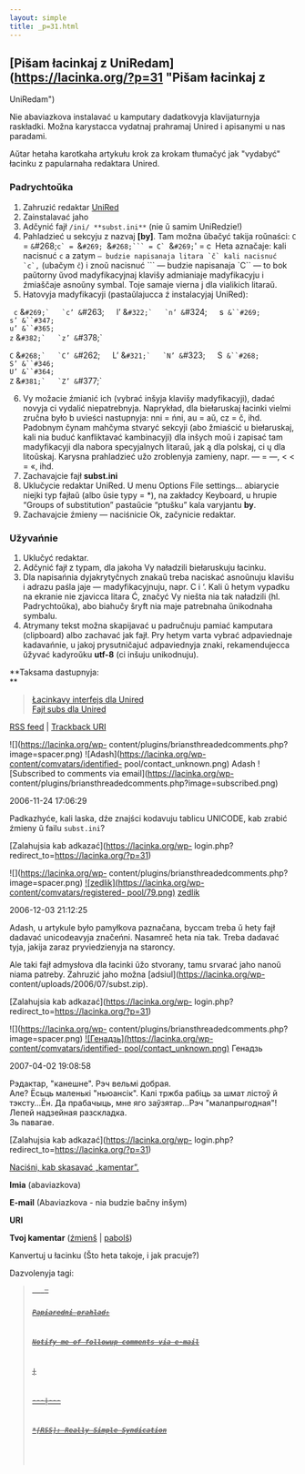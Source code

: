 ```yaml
---
layout: simple
title: _p=31.html 
---
```






## [Pišam łacinkaj z UniRedam](https://lacinka.org/?p=31 "Pišam łacinkaj z
UniRedam")

Nie abaviazkova instalavać u kamputary dadatkovyja klavijaturnyja raskładki.
Možna karystacca vydatnaj prahramaj Unired i apisanymi u nas paradami.

Aŭtar hetaha karotkaha artykułu krok za krokam tłumačyć jak "vydabyć" łacinku
z papularnaha redaktara Unired.

### Padrychtoŭka

  1. Zahruzić redaktar [UniRed](https://sourceforge.net/projects/unired)
  2. Zainstalavać jaho
  3. Adčynić fajł `/ini/ **subst.ini**` (nie ŭ samim UniRedzie!)
  4. Pahladzieć u sekcyju z nazvaj **[by]**. Tam možna ŭbačyć takija roŭnaści: `C` = ``&``#268;``c` = ``&``#269; ``&``#268;``` = C` ``&``#269;``' = c` `Heta aznačaje: kali nacisnuć `c` a zatym ``` — budzie napisanaja litara `č` kali nacisnuć `c`, ``` (ubačym `č`) i znoŭ nacisnuć ``` — budzie napisanaja `C`` — to bok paŭtorny ŭvod madyfikacyjnaj klavišy admianiaje madyfikacyju i źmiaščaje asnoŭny symbal. Toje samaje vierna j dla vialikich litaraŭ.
  5. Hatovyja madyfikacyji (pastaŭlajucca ź instalacyjaj UniRed): 

` c` &``#269;`  
`c’ &``#263;`  
`l’ &``#322;`  
`n’ &``#324;`  
`s` &``#269;`  
`s’ &``#347;`  
`u’ &``#365;`  
`z` &``#382;`  
`z’ &``#378;`

`C` &``#268;`  
`C’ &``#262;`  
`L’ &``#321;`  
`N’ &``#323;`  
`S` &``#268;`  
`S’ &``#346;`  
`U’ &``#364;`  
`Z` &``#381;`  
`Z’ &``#377;`

  6. Vy možacie źmianić ich (vybrać inšyja klavišy madyfikacyji), dadać novyja ci vydalić niepatrebnyja. Naprykład, dla biełaruskaj łacinki vielmi zručna było b uvieści nastupnyja: nni = ńni, au = aŭ, cz = č, ihd. Padobnym čynam mahčyma stvaryć sekcyji (abo žmiaścić u biełaruskaj, kali nia buduć kanfliktavać kambinacyji) dla inšych moŭ i zapisać tam madyfikacyji dla nabora specyjalnych litaraŭ, jak ą dla polskaj, ci ų dla litoŭskaj. Karysna prahladzieć užo zroblenyja zamieny, napr. — = —, < < = «, ihd.
  7. Zachavajcie fajł **subst.ini**
  8. Uklučycie redaktar UniRed. U menu Options File settings… abiarycie niejki typ fajłaŭ (albo ŭsie typy = *), na zakładcy Keyboard, u hrupie “Groups of substitution” pastaŭcie “ptušku” kala varyjantu **by**.
  9. Zachavajcie źmieny — naciśnicie Ok, začynicie redaktar.

### Užyvańnie

  1. Uklučyć redaktar.
  2. Adčynić fajł z typam, dla jakoha Vy naładzili biełaruskuju łacinku.
  3. Dla napisańnia dyjakrytyčnych znakaŭ treba naciskać asnoŭnuju klavišu i adrazu paśla jaje — madyfikacyjnuju, napr. C i ‘. Kali ŭ hetym vypadku na ekranie nie zjavicca litara Ć, značyć Vy niešta nia tak naładzili (hl. Padrychtoŭka), abo biahučy šryft nia maje patrebnaha ŭnikodnaha symbalu.
  4. Atrymany tekst možna skapijavać u padručnuju pamiać kamputara (clipboard) albo zachavać jak fajł. Pry hetym varta vybrać adpaviednaje kadavańnie, u jakoj prysutničajuć adpaviednyja znaki, rekamendujecca ŭžyvać kadyroŭku **utf-8** (ci inšuju unikodnuju).

**Taksama dastupnyja:  
**

> [Łacinkavy interfejs dla Unired  
>  ](https://lacinka.org/wp-content/uploads/2006/07/unired_belacinka.zip)[Fajł
> subs dla Unired](https://lacinka.org/wp-content/uploads/2006/07/subst.zip)

[RSS feed](https://lacinka.org/?feed=rss2&p=31) | [Trackback
URI](https://lacinka.org/wp-trackback.php?p=31)

![](https://lacinka.org/wp-
content/plugins/briansthreadedcomments.php?image=spacer.png)
![Adash](https://lacinka.org/wp-content/comvatars/identified-
pool/contact_unknown.png) Adash ![Subscribed to comments via
email](https://lacinka.org/wp-
content/plugins/briansthreadedcomments.php?image=subscribed.png)

2006-11-24 17:06:29

Padkazhyće, kali laska, dźe znajści kodavuju tablicu UNICODE, kab zrabić
źmieny ŭ failu `subst.ini`?

[Zalahujsia kab adkazać](https://lacinka.org/wp-
login.php?redirect_to=https://lacinka.org/?p=31)

![](https://lacinka.org/wp-
content/plugins/briansthreadedcomments.php?image=spacer.png)
[![zedlik](https://lacinka.org/wp-content/comvatars/registered-
pool/79.png)](https://www.zedlik.com) [zedlik](https://www.zedlik.com)

2006-12-03 21:12:25

Adash, u artykule było pamyłkova paznačana, byccam treba ŭ hety fajł dadavać
unicodeavyja značeńni. Nasamreč heta nia tak. Treba dadavać tyja, jakija zaraz
pryviedzienyja na staroncy.

Ale taki fajł admysłova dla łacinki ŭžo stvorany, tamu srvarać jaho nanoŭ
niama patreby. Zahruzić jaho možna [adsiul](https://lacinka.org/wp-
content/uploads/2006/07/subst.zip).

[Zalahujsia kab adkazać](https://lacinka.org/wp-
login.php?redirect_to=https://lacinka.org/?p=31)





![](https://lacinka.org/wp-
content/plugins/briansthreadedcomments.php?image=spacer.png)
[![Генадзь](https://lacinka.org/wp-content/comvatars/identified-
pool/contact_unknown.png)](https://) Генадзь

2007-04-02 19:08:58

Рэдактар, "канешне". Рэч вельмі добрая.  
Але? Ёсьць маленькі "ньюансік". Калі тржба рабіць за шмат лістоў й тэксту…Ён.
Да прабачыць, мне яго заўзятар…Рэч "малапрыгодная"!  
Лепей надзейная разскладка.  
Зь павагае.

[Zalahujsia kab adkazać](https://lacinka.org/wp-
login.php?redirect_to=https://lacinka.org/?p=31)



[ Naciśni, kab skasavać „kamentar”. ](javascript:reRoot\(\))

**Imia** (abaviazkova)

**E-mail** (Abaviazkova - nia budzie bačny inšym)

**URI**

**Tvoj kamentar** ([źmienš](javascript:changeCommentSize\(-80\);) |
[pabolš](javascript:changeCommentSize\(80\)))

 Kanvertuj u łacinku (Što heta takoje, i jak pracuje?)

Dazvolenyja tagi: <a href="" title=""> <abbr title=""> <acronym title=""> <b>
<blockquote cite=""> <code> <em> <i> <strike> <strong>

Papiaredni prahlad:

Notify me of followup comments via e-mail


|

 
  
  
---|---  
  







 



  *[RSS]: Really Simple Syndication


